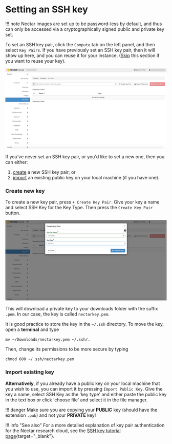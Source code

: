 # Setting an SSH key

!!! note
    Nectar images are set up to be password-less by default, and thus can only be accessed via a cryptographically signed public and private key set.

To set an SSH key pair, click the `Compute` tab on the left panel, and then select `Key Pairs`.
If you have previously set an SSH key pair, then it will show up here, and you can reuse it for your instance. ([Skip](../launching-instance/) this section if you want to reuse your key).

![](images/key_pairs.png)

If you've never set an SSH key pair, or you'd like to set a new one, then you can either:

1. [create](#create-new-key) a new SSH key pair; or
2. [import](#import-existing-key) an existing public key on your local machine (if you have one).

### Create new key
To create a new key pair, press `+ Create Key Pair`. Give your key a name and select SSH Key for the Key Type. Then press the `Create Key Pair` button.

![](images/create_key.png)

This will download a private key to your downloads folder with the suffix `.pem`. In our case, the key is called `nectarkey.pem`.

It is good practice to store the key in the `~/.ssh` directory. To move the key, open a **terminal** and type

```console
mv ~/Downloads/nectarkey.pem ~/.ssh/.
```

Then, change its permissions to be more secure by typing

```console
chmod 600 ~/.ssh/nectarkey.pem
```

### Import existing key
**Alternatively**, if you already have a public key on your local machine that you wish to use, you can import it by pressing `Import Public Key`.
Give the key a name, select SSH Key as the 'key type' and either paste the public key in the text box or click 'choose file' and select it in the file manager.

!!! danger
    Make sure you are copying your **PUBLIC** key (should have the extension `.pub`) and not your **PRIVATE** key!

!!! info "See also"
    For a more detailed explanation of key pair authentication for the Nectar research cloud, see the [SSH key tutorial page](http://training.nectar.org.au/package07/sections/createSSHKey.html){target="_blank"}.
